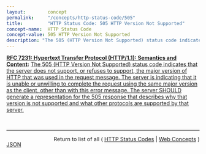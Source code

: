```yaml
---
layout:        concept
permalink:     "/concepts/http-status-code/505"
title:         "HTTP Status Code: 505 HTTP Version Not Supported"
concept-name:  HTTP Status Code
concept-value: 505 HTTP Version Not Supported
description: "The 505 (HTTP Version Not Supported) status code indicates that the server does not support, or refuses to support, the major version of HTTP that was used in the request message. The server is indicating that it is unable or unwilling to complete the request using the same major version as the client, other than with this error message. The server SHOULD generate a representation for the 505 response that describes why that version is not supported and what other protocols are supported by that server."
---
```


**[RFC 7231: Hypertext Transfer Protocol (HTTP/1.1): Semantics and Content](/specs/IETF/RFC/7231 "The Hypertext Transfer Protocol (HTTP) is an application-level protocol for distributed, collaborative, hypertext information systems. This document defines the semantics of HTTP/1.1 messages as expressed by request methods, request header fields, response status codes, and response header fields, along with the payload of messages (metadata and body content) and mechanisms for content negotiation."):** [The 505 (HTTP Version Not Supported) status code indicates that the server does not support, or refuses to support, the major version of HTTP that was used in the request message. The server is indicating that it is unable or unwilling to complete the request using the same major version as the client, other than with this error message. The server SHOULD generate a representation for the 505 response that describes why that version is not supported and what other protocols are supported by that server.](http://tools.ietf.org/html/rfc7231#section-6.6.6 "Read documentation for HTTP Status Code &#34;505&#34;")

<br/>
<hr/>

<p style="float : left"><a href="./505.json" title="JSON representing this particular Web Concept value">JSON</a></p>
<p style="text-align: right">Return to list of all ( <a href="../http-status-code/">HTTP Status Codes</a> | <a href="../">Web Concepts</a> )</p>
